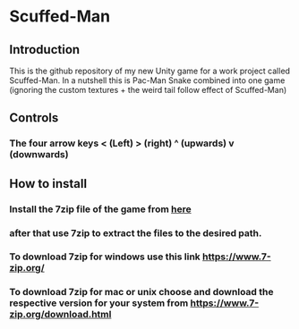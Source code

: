 # Scuffed-Man

## Introduction
This is the github repository of my new Unity game for a work project called Scuffed-Man. In a nutshell this is Pac-Man
Snake combined into one game (ignoring the custom textures + the weird tail follow effect of Scuffed-Man)

## Controls 
### The four arrow keys < (Left) > (right) ^ (upwards) v (downwards)

## How to install
### Install the 7zip file of the game from [here](https://github.com/dlanaras/scuffed-man/blob/newMain/Zips/devVersion/devZips/Scuffed-Man_x86_v1.0.7z)
### after that use 7zip to extract the files to the desired path.
    
### To download 7zip for windows use this link https://www.7-zip.org/
### To download 7zip for mac or unix choose and download the respective version for your system from https://www.7-zip.org/download.html
